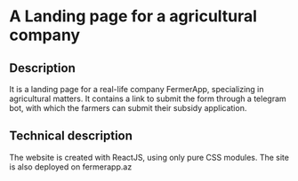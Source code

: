 # A Landing page for a agricultural company
## Description
It is a landing page for a real-life company FermerApp, specializing in agricultural matters. It contains a link to submit the form through a telegram bot, with which the farmers can submit their subsidy application.
## Technical description
The website is created with ReactJS, using only pure CSS modules. The site is also deployed on fermerapp.az 
